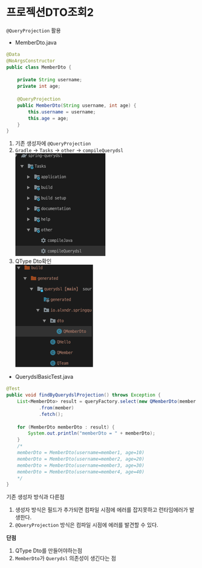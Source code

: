 # 프로젝션DTO조회2

`@QueryProjection` 활용

- MemberDto.java
```java
@Data
@NoArgsConstructor
public class MemberDto {

    private String username;
    private int age;

    @QueryProjection
    public MemberDto(String username, int age) {
        this.username = username;
        this.age = age;
    }
}
```
1. 기존 생성자에 `@QueryProjection`
2. `Gradle` -> `Tasks` -> `other` -> `compileQuerydsl`
![img](./images/bulid_querydsl.png)
3. QType Dto확인  
![img](./images/QMemberDto.png)


- QuerydslBasicTest.java
```java
@Test
public void findByQuerydslProjection() throws Exception {
    List<MemberDto> result = queryFactory.select(new QMemberDto(member.username, member.age))
            .from(member)
            .fetch();

    for (MemberDto memberDto : result) {
        System.out.println("memberDto = " + memberDto);
    }
    /*
    memberDto = MemberDto(username=member1, age=10)
    memberDto = MemberDto(username=member2, age=20)
    memberDto = MemberDto(username=member3, age=30)
    memberDto = MemberDto(username=member4, age=40)
    */
}
```

기존 생성자 방식과 다른점
1. 생성자 방식은 필드가 추가되면 컴파일 시점에 에러를 잡지못하고 런타임에러가 발생한다.
2. `@QueryProjection` 방식은 컴파일 시점에 에러를 발견할 수 있다.


**단점**
1. QType Dto를 만들어야하는점
2. `MemberDto`가 `Querydsl` 의존성이 생긴다는 점
